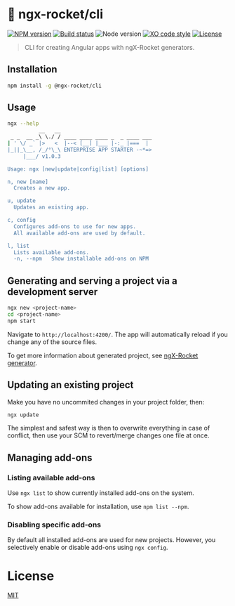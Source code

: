# :rocket: ngx-rocket/cli

[![NPM version](https://img.shields.io/npm/v/@ngx-rocket/cli.svg)](https://www.npmjs.com/package/@ngx-rocket/cli)
[![Build status](https://img.shields.io/travis/ngx-rocket/cli/master.svg)](https://travis-ci.org/ngx-rocket/cli)
![Node version](https://img.shields.io/badge/node-%3E%3D6.0.0-brightgreen.svg)
[![XO code style](https://img.shields.io/badge/code_style-XO-5ed9c7.svg)](https://github.com/sindresorhus/xo)
[![License](https://img.shields.io/badge/license-MIT-blue.svg)](LICENSE)

> CLI for creating Angular apps with ngX-Rocket generators.

## Installation

```bash
npm install -g @ngx-rocket/cli
```

## Usage

```bash
ngx --help
          __   __
 _ _  __ _\ \./ / ____ ____ ____ _  _ ____ ___
| ' \/ _` |>   <  |--< [__] |___ |-:_ |===  |
|_||_\__, /_/°\_\ ENTERPRISE APP STARTER -~*=>
     |___/ v1.0.3

Usage: ngx [new|update|config|list] [options]

n, new [name]
  Creates a new app.

u, update
  Updates an existing app.

c, config
  Configures add-ons to use for new apps.
  All available add-ons are used by default.

l, list
  Lists available add-ons.
  -n, --npm   Show installable add-ons on NPM
```

## Generating and serving a project via a development server

```bash
ngx new <project-name>
cd <project-name>
npm start
```

Navigate to `http://localhost:4200/`.
The app will automatically reload if you change any of the source files.

To get more information about generated project, see
[ngX-Rocket generator](https://github.com/ngx-rocket/generator-ngx-rocket).

## Updating an existing project

Make you have no uncommited changes in your project folder, then:
```bash
ngx update
```

The simplest and safest way is then to overwrite everything in case of conflict, then use your SCM to revert/merge
changes one file at once.

## Managing add-ons

### Listing available add-ons

Use `ngx list` to show currently installed add-ons on the system.

To show add-ons available for installation, use `npm list --npm`.

### Disabling specific add-ons

By default all installed add-ons are used for new projects.
However, you selectively enable or disable add-ons using `ngx config`.

# License

[MIT](LICENSE)
